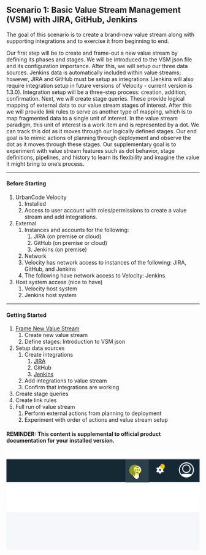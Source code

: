 

## Scenario 1: Basic Value Stream Management (VSM) with JIRA, GitHub, Jenkins

The goal of this scenario is to create a brand-new value stream along with supporting integrations and to exercise it from beginning to end.

Our first step will be to create and frame-out a new value stream by defining its phases and stages. We will be introduced to the VSM json file and its configuration importance. After this, we will setup our three data sources. Jenkins data is automatically included within value streams; however, JIRA and GitHub must be setup as integrations (Jenkins will also require integration setup in future versions of Velocity - current version is 1.3.0). Integration setup will be a three-step process: creation, addition, confirmation. Next, we will create stage queries. These provide logical mapping of external data to our value stream stages of interest. After this we will provide link rules to serve as another type of mapping, which is to map fragmented data to a single unit of interest. In the value stream paradigm, this unit of interest is a work item and is represented by a dot.  We can track this dot as it moves through our logically defined stages. Our end goal is to mimic actions of planning through deployment and observe the dot as it moves through these stages. Our supplementary goal is to experiment with value stream features such as dot behavior, stage definitions, pipelines, and history to learn its flexibility and imagine the value it might bring to one’s process.
___

#### Before Starting
1. UrbanCode Velocity
   1.	Installed
    2.	Access to user account with roles/permissions to create a value stream and add integrations.
2. External
   1. Instances and accounts for the following:
      1.	JIRA (on premise or cloud)
      2.	GitHub (on premise or cloud)
      3.	Jenkins (on premise)
   2.	Network
   1.	Velocity has network access to instances of the following: JIRA, GitHub, and Jenkins
   2.	The following have network access to Velocity: Jenkins
3. Host system access (nice to have)
   1.	Velocity host system
   2.	Jenkins host system

___

#### Getting Started
1. [Frame New Value Stream](valueStream/valueStream.md)
   1.	Create new value stream
   2.	Define stages: Introduction to VSM json
2. Setup data sources
   1. Create integrations
      1. [JIRA](jira/jiraIntegration.gif)
      2.	GitHub
      3. [Jenkins](jenkinsPlugin/jenkinsPlugin.md)
   2.	Add integrations to value stream
   3.	Confirm that integrations are working
3. Create stage queries
4. Create link rules
5. Full run of value stream
   1.	Perform external actions from planning to deployment
   2.	Experiment with order of actions and value stream setup

#### REMINDER: This content is supplemental to official product documentation for your installed version.
![Documentation can be accessed in the upper right of Velocity](general/docs.gif)